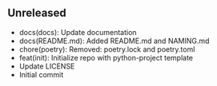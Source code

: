 ## Unreleased


- docs(docs): Update documentation
- docs(README.md): Added README.md and NAMING.md
- chore(poetry): Removed: poetry.lock and poetry.toml
- feat(init): Initialize repo with python-project template
- Update LICENSE
- Initial commit
